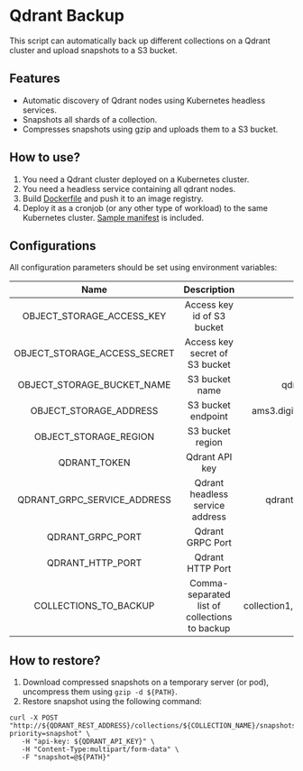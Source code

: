 # Qdrant Backup

This script can automatically back up different collections on a Qdrant cluster and upload snapshots to a S3 bucket.

## Features

+ Automatic discovery of Qdrant nodes using Kubernetes headless services.
+ Snapshots all shards of a collection.
+ Compresses snapshots using gzip and uploads them to a S3 bucket.

## How to use?

1. You need a Qdrant cluster deployed on a Kubernetes cluster.
2. You need a headless service containing all qdrant nodes.
3. Build [Dockerfile](Dockerfile) and push it to an image registry.
4. Deploy it as a cronjob (or any other type of workload) to the same Kubernetes cluster. [Sample manifest](backup.yaml) is included.

## Configurations

All configuration parameters should be set using environment variables:

|             Name             |                  Description                  |               Example               |
|:----------------------------:|:---------------------------------------------:|:-----------------------------------:|
|  OBJECT_STORAGE_ACCESS_KEY   |          Access key id of S3 bucket           |                  -                  |
| OBJECT_STORAGE_ACCESS_SECRET |        Access key secret of S3 bucket         |                  -                  |
|  OBJECT_STORAGE_BUCKET_NAME  |                S3 bucket name                 |           qdrant-backups            |
|    OBJECT_STORAGE_ADDRESS    |              S3 bucket endpoint               |     ams3.digitaloceanspaces.com     |
|    OBJECT_STORAGE_REGION     |               S3 bucket region                |                ams3                 |
|         QDRANT_TOKEN         |                Qdrant API key                 |                  -                  |
| QDRANT_GRPC_SERVICE_ADDRESS  |        Qdrant headless service address        |       qdrant-headless.qdrant        |
|       QDRANT_GRPC_PORT       |               Qdrant GRPC Port                |                6334                 |
|       QDRANT_HTTP_PORT       |               Qdrant HTTP Port                |                6333                 |
|    COLLECTIONS_TO_BACKUP     | Comma-separated list of collections to backup | collection1,collection2,collection3 |

## How to restore?
1. Download compressed snapshots on a temporary server (or pod), uncompress them using `gzip -d ${PATH}`.
2. Restore snapshot using the following command:
```shell
curl -X POST "http://${QDRANT_REST_ADDRESS}/collections/${COLLECTION_NAME}/snapshots/upload?priority=snapshot" \
   -H "api-key: ${QDRANT_API_KEY}" \
   -H "Content-Type:multipart/form-data" \
   -F "snapshot=@${PATH}"
```

